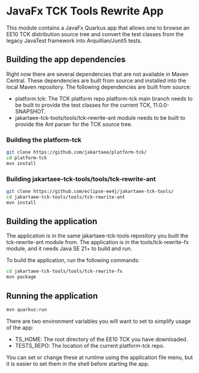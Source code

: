 # JavaFx TCK Tools Rewrite App

This module contains a JavaFx Quarkus app that allows one to browse an EE10 TCK distribution source tree and convert the test classes from the legacy JavaTest framework into Arquillian/Junit5 tests.

## Building the app dependencies
Right now there are several dependencies that are not available in Maven Central.  These dependencies are built from source and installed into the local Maven repository.  The following dependencies are built from source:
* platform.tck: The TCK platform repo platform-tck main branch needs to be built to provide the test classes for the current TCK, 11.0.0-SNAPSHOT.
* jakartaee-tck-tools/tools/tck-rewrite-ant module needs to be built to provide the Ant parser for the TCK source tree.

### Building the platform-tck
```bash
git clone https://github.com/jakartaee/platform-tck/
cd platform-tck
mvn install
```

### Building jakartaee-tck-tools/tools/tck-rewrite-ant
```bash
git clone https://github.com/eclipse-ee4j/jakartaee-tck-tools/
cd jakartaee-tck-tools/tools/tck-rewrite-ant
mvn install
```

## Building the application
The application is in the same jakartaee-tck-tools repository you built the tck-rewrite-ant module from.  The application is in the tools/tck-rewrite-fx module, and it needs Java SE 21+ to build and run.

To build the application, run the following commands:

```bash
cd jakartaee-tck-tools/tools/tck-rewrite-fx
mvn package
```

## Running the application
```bash
mvn quarkus:run
```

There are two environment variables you will want to set to simplify usage of the app:
* TS_HOME: The root directory of the EE10 TCK you have downloaded.
* TESTS_REPO: The location of the current platform-tck repo.

You can set or change these at runtime using the application file menu, but it is easier to set them in the shell before starting the app.

